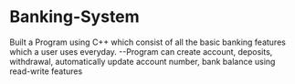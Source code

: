 # Banking-System
Built a Program using C++ which consist of all the basic banking features which a user uses everyday. --Program can create account, deposits, withdrawal, automatically update account number, bank balance using read-write features
